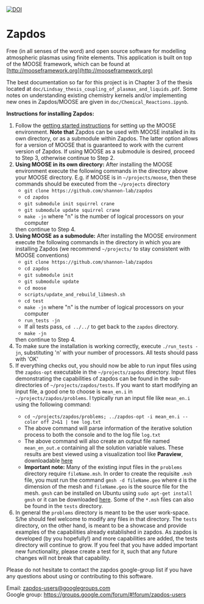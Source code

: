 [![DOI](https://zenodo.org/badge/DOI/10.5281/zenodo.801834.svg)](https://doi.org/10.5281/zenodo.801834)

Zapdos
=====

Free (in all senses of the word) and open source software for modelling atmospheric plasmas using finite elements.
This application is built on top of the MOOSE framework, which can be found at [http://mooseframework.org](http://mooseframework.org)

The best documentation so far for this project is in Chapter 3 of the thesis located at
`doc/Lindsay_thesis_coupling_of_plasmas_and_liquids.pdf`. Some notes on
understanding existing chemistry kernels and/or implementing new ones in
Zapdos/MOOSE are given in `doc/Chemical_Reactions.ipynb`.

**Instructions for installing Zapdos:**

<ol>
  <li>Follow the <a href="https://mooseframework.inl.gov/getting_started/index.html">getting started instructions</a> for setting up the MOOSE environment. <b>Note that</b> Zapdos can be used with MOOSE installed in its own directory, or as a submodule within Zapdos. The latter option allows for a version of MOOSE that is guaranteed to work with the current version of Zapdos. If using MOOSE as a submodule is desired, proceed to Step 3, otherwise continue to Step 2.</li>
  <li><b>Using MOOSE in its own directory:</b> After installing the MOOSE environment execute the following commands in
  the directory above your MOOSE directory. E.g. if MOOSE is in
  <code>~/projects/moose</code>, then these commands should be executed from the
  <code>~/projects</code> directory
  <ul>
    <li><code>git clone https://github.com/shannon-lab/zapdos</code></li>
    <li><code>cd zapdos</code></li>
	  <li><code>git submodule init squirrel crane</code></li>
	  <li><code>git submodule update squirrel crane</code></li>
    <li><code>make -jn</code> where "n" is the number of logical processors on
  your computer</li>
  </ul>
  then continue to Step 4.</li>
  <li><b>Using MOOSE as a submodule:</b> After installing the MOOSE environment execute the following commands in
  the directory in which you are installing Zapdos (we recommend <code>~/projects/</code> to stay consistent with MOOSE conventions)
  <ul>
    <li><code>git clone https://github.com/shannon-lab/zapdos</code></li>
    <li><code>cd zapdos</code></li>
	  <li><code>git submodule init</code></li>
	  <li><code>git submodule update</code></li>
    <li><code>cd moose</code></li>
    <li><code>scripts/update_and_rebuild_libmesh.sh</code></li>
    <li><code>cd test</code></li>
    <li><code>make -jn</code> where "n" is the number of logical processors on your computer</li>
    <li><code>run_tests -jn</code></li>
    <li>If all tests pass, <code>cd ../../</code> to get back to the <code>zapdos</code> directory.</li>
    <li><code>make -jn</code></li>
  </ul>
  then continue to Step 4.</li>
  <li>To make sure the installation is working correctly, execute <code>./run_tests -jn</code>, substituting 'n' with your number of processors. All tests should pass with 'OK'
  <li>If everything checks out, you should now be able to run input files using the <code>zapdos-opt</code> executable in the <code>~/projects/zapdos</code> directory. Input files demonstrating the capabilities of zapdos can be found in the sub-directories of <code>~/projects/zapdos/tests</code>. If you want to start modifying an input file, a good one to choose is <code>mean_en.i</code> in <code>~/projects/zapdos/problems</code>. I typically run an input file like <code>mean_en.i</code> using the following command:</li>
  <ul>
    <li><code>cd ~/projects/zapdos/problems; ../zapdos-opt -i mean_en.i --color off 2>&1 | tee log.txt</code></li>
    <li>The above command will parse information of the iterative solution process to both the console and to the log file <code>log.txt</code></li>
    <li>The above command will also create an output file named <code>mean_en_out.e</code> containing all the solution variable values. These results are best viewed using a visualization tool like <b>Paraview</b>, downloadable <a href="http://www.paraview.org/download/">here</a></li>
    <li><b>Important note:</b> Many of the existing input files in the <code>problems</code> directory require <code>fileName.msh</code>. In order to create the requisite <code>.msh</code> file, you must run the command <code>gmsh -d fileName.geo</code> where <code>d</code> is the dimension of the mesh and <code>fileName.geo</code> is the source file for the mesh. <code>gmsh</code> can be installed on Ubuntu using <code>sudo apt-get install gmsh</code> or it can be downloaded <a href="http://gmsh.info/#Download">here</a>. Some of the <code>*.msh</code> files can also be found in the <code>tests</code> directory.</li>
  </ul>
  <li>In general the <code>problems</code> directory is meant to be the user work-space. S/he should feel welcome to modify any files in that directory. The <code>tests</code> directory, on the other hand, is meant to be a showcase and provide examples of the capabilities already established in zapdos. As zapdos is developed (by you hopefully!) and more capabilities are added, the tests directory will continue to grow. If you feel that you have added important new functionality, please create a test for it, such that any future changes will not break that capability.</li>
</ol>

Please do not hesitate to contact the zapdos google-group list if you have any questions about using or contributing to this software.

Email: <zapdos-users@googlegroups.com><br>
Google group: <https://groups.google.com/forum/#!forum/zapdos-users>
